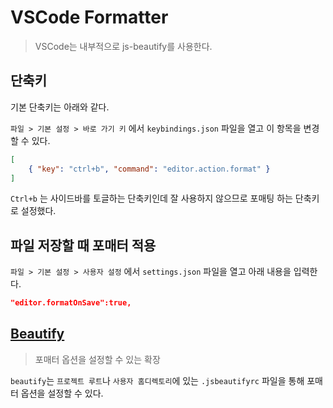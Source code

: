 # VSCode Formatter

> VSCode는 내부적으로 js-beautify를 사용한다. 

## 단축키

기본 단축키는 아래와 같다.

`파일 > 기본 설정 > 바로 가기 키` 에서 `keybindings.json` 파일을 열고 이 항목을 변경할 수 있다. 

```json
[
    { "key": "ctrl+b", "command": "editor.action.format" }
]
```

`Ctrl+b` 는 사이드바를 토글하는 단축키인데 잘 사용하지 않으므로 포매팅 하는 단축키로 설정했다.

## 파일 저장할 때 포매터 적용

`파일 > 기본 설정 > 사용자 설정` 에서 `settings.json` 파일을 열고 아래 내용을 입력한다.

```json
"editor.formatOnSave":true,
```

## [Beautify](https://marketplace.visualstudio.com/items?itemName=HookyQR.beautify)

> 포매터 옵션을 설정할 수 있는 확장

`beautify`는 `프로젝트 루트`나 `사용자 홈디렉토리`에 있는 `.jsbeautifyrc` 파일을 통해 포매터 옵션을 설정할 수 있다.